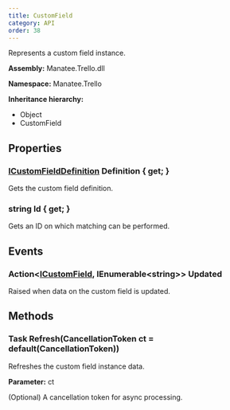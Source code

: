 ```yaml
---
title: CustomField
category: API
order: 38
---
```


Represents a custom field instance.

**Assembly:** Manatee.Trello.dll

**Namespace:** Manatee.Trello

**Inheritance hierarchy:**

- Object
- CustomField

## Properties

### [ICustomFieldDefinition](../ICustomFieldDefinition#icustomfielddefinition) Definition { get; }

Gets the custom field definition.

### string Id { get; }

Gets an ID on which matching can be performed.

## Events

### Action&lt;[ICustomField](../ICustomField#icustomfield), IEnumerable&lt;string&gt;&gt; Updated

Raised when data on the custom field is updated.

## Methods

### Task Refresh(CancellationToken ct = default(CancellationToken))

Refreshes the custom field instance data.

**Parameter:** ct

(Optional) A cancellation token for async processing.

